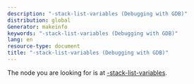 ```yaml
---
description: "-stack-list-variables (Debugging with GDB)"
distribution: global
Generator: makeinfo
keywords: "-stack-list-variables (Debugging with GDB)"
lang: en
resource-type: document
title: "-stack-list-variables (Debugging with GDB)"
---
```

The node you are looking for is at [-stack-list-variables](GDB_002fMI-Stack-Manipulation.html#g_t_002dstack_002dlist_002dvariables).
